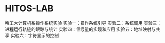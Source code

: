 # HITOS-LAB
哈工大计算机系操作系统实验
实验一：操作系统引导
实验二：系统调用
实验三：进程运行轨迹的跟踪与统计
实验四：信号量的实现和应用
实验五：地址映射与共享
实验六：字符显示的控制
